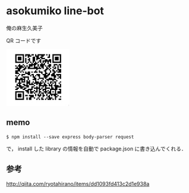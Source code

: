 # asokumiko line-bot
俺の麻生久美子

QR コードです

![QR-code for asokumiko line-bot](https://raw.githubusercontent.com/yorisilo/asokumiko/master/img/kumikoqr.jpg)

## memo

``` shell
$ npm install --save express body-parser request
```
で， install した library の情報を自動で package.json に書き込んでくれる．

## 参考
http://qiita.com/ryotahirano/items/dd1093fd413c2d1e938a
